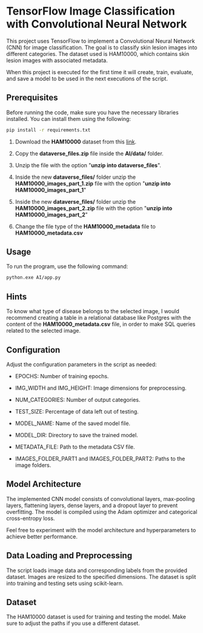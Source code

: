 # TensorFlow Image Classification with Convolutional Neural Network

This project uses TensorFlow to implement a Convolutional Neural Network (CNN) for image classification. The goal is to classify skin lesion images into different categories. The dataset used is HAM10000, which contains skin lesion images with associated metadata.

When this project is executed for the first time it will create, train, evaluate, and save a model to be used in the next executions of the script.

## Prerequisites

Before running the code, make sure you have the necessary libraries installed. You can install them using the following:

```bash
pip install -r requirements.txt
```

1. Download the **HAM10000** dataset from this [link](https://dataverse.harvard.edu/dataset.xhtml?persistentId=doi:10.7910/DVN/DBW86T). 

2. Copy the **dataverse_files.zip** file inside the **AI/data/** folder.

3. Unzip the file with the option "**unzip into dataverse_files**".

4. Inside the new **dataverse_files/** folder unzip the **HAM10000_images_part_1.zip** file with the option "**unzip into HAM10000_images_part_1**"

5. Inside the new **dataverse_files/** folder unzip the **HAM10000_images_part_2.zip** file with the option "**unzip into HAM10000_images_part_2**"

6. Change the file type of the **HAM10000_metadata** file to **HAM10000_metadata.csv**

## Usage

To run the program, use the following command:

```bash
python.exe AI/app.py
```

## Hints

To know what type of disease belongs to the selected image, I would recommend creating a table in a relational database like Postgres with the content of the **HAM10000_metadata.csv** file, in order to make SQL queries related to the selected image.

## Configuration

Adjust the configuration parameters in the script as needed:

- EPOCHS: Number of training epochs.

- IMG_WIDTH and IMG_HEIGHT: Image dimensions for preprocessing.

- NUM_CATEGORIES: Number of output categories.

- TEST_SIZE: Percentage of data left out of testing.

- MODEL_NAME: Name of the saved model file.

- MODEL_DIR: Directory to save the trained model.

- METADATA_FILE: Path to the metadata CSV file.

- IMAGES_FOLDER_PART1 and IMAGES_FOLDER_PART2: Paths to the image folders.

## Model Architecture

The implemented CNN model consists of convolutional layers, max-pooling layers, flattening layers, dense layers, and a dropout layer to prevent overfitting. The model is compiled using the Adam optimizer and categorical cross-entropy loss.

Feel free to experiment with the model architecture and hyperparameters to achieve better performance.

## Data Loading and Preprocessing

The script loads image data and corresponding labels from the provided dataset. Images are resized to the specified dimensions. The dataset is split into training and testing sets using scikit-learn.

## Dataset

The HAM10000 dataset is used for training and testing the model. Make sure to adjust the paths if you use a different dataset.